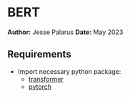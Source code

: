 # BERT
**Author:** Jesse Palarus
**Date:** May 2023

## Requirements
* Import necessary python package:
    * [transformer](https://pypi.org/project/transformers/)
    * [pytorch](https://pypi.org/project/torch/)



